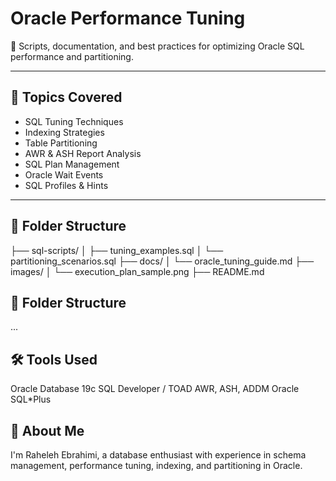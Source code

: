 # Oracle Performance Tuning

🧠 Scripts, documentation, and best practices for optimizing Oracle SQL performance and partitioning.

---

## 📌 Topics Covered

- SQL Tuning Techniques
- Indexing Strategies
- Table Partitioning
- AWR & ASH Report Analysis
- SQL Plan Management
- Oracle Wait Events
- SQL Profiles & Hints

---

## 📁 Folder Structure


├── sql-scripts/
│   ├── tuning_examples.sql
│   └── partitioning_scenarios.sql
├── docs/
│   └── oracle_tuning_guide.md
├── images/
│   └── execution_plan_sample.png
├── README.md

## 📁 Folder Structure
...

## 🛠 Tools Used
Oracle Database 19c
SQL Developer / TOAD
AWR, ASH, ADDM
Oracle SQL*Plus



## 👤 About Me
I'm Raheleh Ebrahimi, a database enthusiast with experience in schema management, performance tuning, indexing, and partitioning in Oracle.

